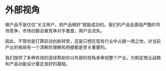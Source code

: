 # 外部视角 #

做产品不是仅仅“关注用户，把产品做好”就能成功的。我们的产品会面临严酷的市场竞争，市场份额会被竞争对手蚕食，用户会流失。

因此，不管你是打算启动创新转型，还是只想在现有行业中占据一席之地，对当前产业的格局有一个清晰的理解和把握都是至关重要的。

我们提供了多种有效的途径帮助你以外部的视角来审视整个产业，为制定商业战略和产品功能设计奠定良好的基础。